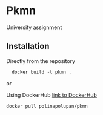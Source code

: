 # Pkmn
University assignment

## Installation

Directly from the repository

```
  docker build -t pkmn .
```

or

Using DockerHub [link to DockerHub](https://hub.docker.com/repository/docker/polinapolupan/pkmn/general)
```
docker pull polinapolupan/pkmn
```
